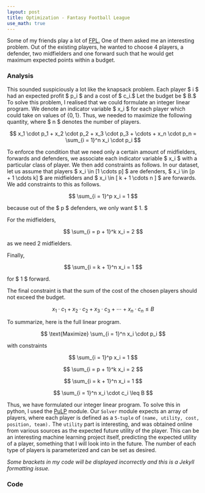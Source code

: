 ```yaml
---
layout: post
title: Optimization - Fantasy Football League 
use_math: true
---
```


Some of my friends play a lot of [FPL.](http://fantasy.premierleague.com/) One of them asked me an interesting problem. Out of the existing players, he wanted to choose 4 players, a defender, two midfielders and one forward such that he would get maximum expected points within a budget.

### Analysis
This sounded suspiciously a lot like the knapsack problem. Each player $ i $ had an expected profit $ p_i $ and a cost of $ c_i.$ Let the budget be $ B.$ To solve this problem, I realised that we could formulate an integer linear program. We denote an indicator variable $ x_i $ for each player which could take on values of $\{0, 1\}$. Thus, we needed to maximize the following quantity, where $ n $ denotes the number of players.

$$ x_1 \cdot p_1 + x_2 \cdot p_2 + x_3 \cdot p_3 + \cdots + x_n \cdot p_n = \sum_{i = 1}^n x_i \cdot p_i $$  

To enforce the condition that we need only a certain amount of midfielders, forwards and defenders, we associate each indicator variable $ x_i $ with a particular class of player. We then add constraints as follows. In our dataset, let us assume that players $ x_i \in \[1 \cdots p\] $ are defenders, $ x_i \in \[p + 1 \cdots k\] $ are midfielders and $ x_i \in \[ k + 1 \cdots n \] $ are forwards. We add constraints to this as follows.

$$ \sum_{i = 1}^p x_i = 1 $$

because out of the $ p $ defenders, we only want $ 1. $

For the midfielders,

$$ \sum_{i = p + 1}^k x_i = 2 $$

as we need $2$ midfielders.

Finally,

$$ \sum_{i = k + 1}^n x_i = 1 $$

for $ 1 $ forward.

The final constraint is that the sum of the cost of the chosen players should not exceed the budget.

$$ x_1 \cdot c_1 +  x_2 \cdot c_2 + x_3 \cdot c_3 + \cdots + x_n \cdot c_n \leq B $$

To summarize, here is the full linear program.

$$ \text{Maximize} \sum_{i = 1}^n x_i \cdot p_i $$

with constraints

$$ \sum_{i = 1}^p x_i = 1 $$

$$  \sum_{i = p + 1}^k x_i = 2 $$

$$  \sum_{i = k + 1}^n x_i = 1 $$

$$ \sum_{i = 1}^n x_i \cdot c_i \leq B $$


Thus, we have formulated our integer linear program. To solve this in python, I used the [PuLP](https://pythonhosted.org/PuLP/) module. Our `Solver` module expects an array of players, where each player is defined as a `5-tuple` of `(name, utility, cost, position, team).` The `utility` part is interesting, and was obtained online from various sources as the expected future utility of the player. This can be an interesting machine learning project itself, predicting the expected utility of a player, something that I will look into in the future. The number of each type of players is parameterized and can be set as desired. 

*Some brackets in my code will be displayed incorrectly and this is a Jekyll formatting issue.*

### Code

<script src="https://gist.github.com/adijo/00ac1c350822c34ff7b7.js"></script>




